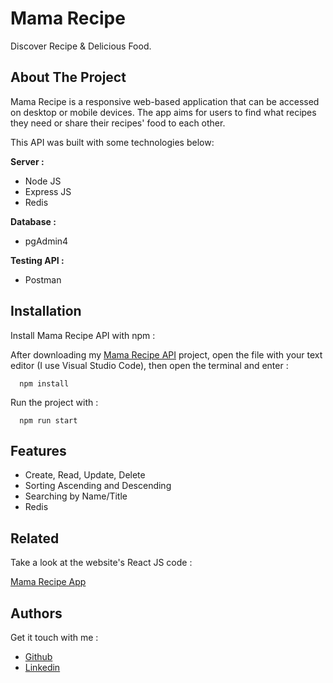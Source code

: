 # Mama Recipe

Discover Recipe & Delicious Food.

## About The Project
Mama Recipe is a responsive web-based application that can be accessed on desktop or mobile devices. The app aims for users to find what recipes they need or share their recipes' food to each other.

This API was built with some technologies below:

**Server :**
- Node JS
- Express JS
- Redis

**Database :**
- pgAdmin4

**Testing API :**
- Postman
## Installation

Install Mama Recipe API with npm :

After downloading my [Mama Recipe API](https://github.com/assyifaptrs/food-recipe-api) project, open the file with your text editor (I use Visual Studio Code), then open the terminal and enter :

```
  npm install
```

Run the project with :
```
  npm run start
```
    

## Features

- Create, Read, Update, Delete
- Sorting Ascending and Descending
- Searching by Name/Title
- Redis

## Related

Take a look at the website's React JS code :

[Mama Recipe App](https://github.com/assyifaptrs/mama-recipe-app)

## Authors

Get it touch with me :

- [Github](https://www.github.com/assyifaptrs)
- [Linkedin](https://www.linkedin.com/in/assyifa-putri)
